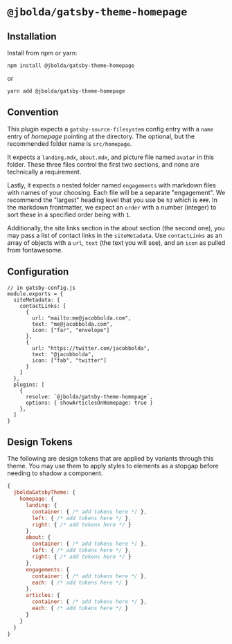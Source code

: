 # `@jbolda/gatsby-theme-homepage`

## Installation
Install from npm or yarn:
```
npm install @jbolda/gatsby-theme-homepage
```
or
```
yarn add @jbolda/gatsby-theme-homepage
```


## Convention
This plugin expects a `gatsby-source-filesystem` config entry with a `name` entry of _homepage_ pointing at the directory. The optional, but the recommended folder name is `src/homepage`.

It expects a `landing.mdx`, `about.mdx`, and picture file named `avatar` in this folder. These three files control the first two sections, and none are technically a requirement.

Lastly, it expects a nested folder named `engagements` with markdown files with names of your choosing. Each file will be a separate "engagement". We recommend the "largest" heading level that you use be `h3` which is `###`. In the markdown frontmatter, we expect an `order` with a number (integer) to sort these in a specified order being with `1`.

Additionally, the site links section in the about section (the second one), you may pass a list of contact links in the `siteMetadata`.  Use `contactLinks` as an array of objects with a `url`, `text` (the text you will see), and an `icon` as pulled from fontawesome.

## Configuration

```
// in gatsby-config.js
module.exports = {
  siteMetadata: {
    contactLinks: [
      {
        url: "mailto:me@jacobbolda.com",
        text: "me@jacobbolda.com",
        icon: ["far", "envelope"]
      },
      {
        url: "https://twitter.com/jacobbolda",
        text: "@jacobbolda",
        icon: ["fab", "twitter"]
      }
    ]
  },
  plugins: [
    {
      resolve: `@jbolda/gatsby-theme-homepage`,
      options: { showArticlesOnHomepage: true }
    },
  ]
}
```

## Design Tokens
The following are design tokens that are applied by variants through this theme. You may use them to apply styles to elements as a stopgap before needing to shadow a component.

```js
{
  jboldaGatsbyTheme: {
    homepage: {
      landing: {
        container: { /* add tokens here */ },
        left: { /* add tokens here */ },
        right: { /* add tokens here */ }
      },
      about: {
        container: { /* add tokens here */ },
        left: { /* add tokens here */ },
        right: { /* add tokens here */ }
      },
      engagements: {
        container: { /* add tokens here */ },
        each: { /* add tokens here */ }
      },
      articles: {
        container: { /* add tokens here */ },
        each: { /* add tokens here */ }
      }
    }
  }
}
```
